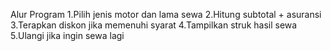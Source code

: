 Alur Program
1.Pilih jenis motor dan lama sewa
2.Hitung subtotal + asuransi
3.Terapkan diskon jika memenuhi syarat
4.Tampilkan struk hasil sewa
5.Ulangi jika ingin sewa lagi